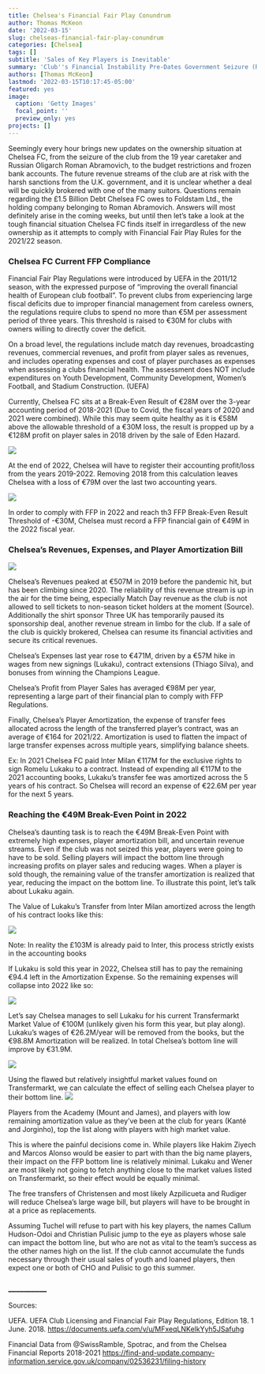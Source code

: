 ```yaml
---
title: Chelsea's Financial Fair Play Conundrum
author: Thomas McKeon
date: '2022-03-15'
slug: chelseas-financial-fair-play-conundrum
categories: [Chelsea]
tags: []
subtitle: 'Sales of Key Players is Inevitable'
summary: 'Club''s Financial Instability Pre-Dates Government Seizure (Report)'
authors: [Thomas McKeon]
lastmod: '2022-03-15T10:17:45-05:00'
featured: yes
image:
  caption: 'Getty Images'
  focal_point: ''
  preview_only: yes
projects: []
---
```

Seemingly every hour brings new updates on the ownership situation at Chelsea FC, from the seizure of the club from the 19 year caretaker and Russian Oligarch Roman Abramovich, to the budget restrictions and frozen bank accounts. The future revenue streams of the club are at risk with the harsh sanctions from the U.K. government, and it is unclear whether a deal will be quickly brokered with one of the many suitors. Questions remain regarding the £1.5 Billion Debt Chelsea FC owes to Foldstam Ltd., the holding company belonging to Roman Abramovich. Answers will most definitely arise in the coming weeks, but until then let’s take a look at the tough financial situation Chelsea FC finds itself in irregardless of the new ownership as it attempts to comply with Financial Fair Play Rules for the 2021/22 season. 

### Chelsea FC Current FFP Compliance

Financial Fair Play Regulations were introduced by UEFA in the 2011/12 season, with the expressed purpose of “improving the overall financial health of European club football”. To prevent clubs from experiencing large fiscal deficits due to improper financial management from careless owners, the regulations require clubs to spend no more than €5M per assessment period of three years. This threshold is raised to €30M for clubs with owners willing to directly cover the deficit. 


On a broad level, the regulations include match day revenues, broadcasting revenues, commercial revenues, and profit from player sales as revenues, and includes operating expenses and cost of player purchases as expenses when assessing a clubs financial health. The assessment does NOT include expenditures on Youth Development, Community Development, Women’s Football, and Stadium Construction. (UEFA)


Currently, Chelsea FC sits at a Break-Even Result of €28M over the 3-year accounting period of 2018-2021 (Due to Covid, the fiscal years of 2020 and 2021 were combined). While this may seem quite healthy as it is €58M above the allowable threshold of a €30M loss, the result is propped up by a €128M profit on player sales in 2018 driven by the sale of Eden Hazard.

![](breakeven_calculation.png)

At the end of 2022, Chelsea will have to register their accounting profit/loss from the years 2019-2022. Removing 2018 from this calculation leaves Chelsea with a loss of €79M over the last two accounting years. 

![](breakeven_calculation2.png)

In order to comply with FFP in 2022 and reach th3 FFP Break-Even Result Threshold of -€30M, Chelsea must record a FFP financial gain of €49M in the 2022 fiscal year. 

### Chelsea’s Revenues, Expenses, and Player Amortization Bill

![](operational_revenue3.png)

Chelsea’s Revenues peaked at €507M in 2019 before the pandemic hit, but has been climbing since 2020. The reliability of this revenue stream is up in the air for the time being, especially Match Day revenue as the club is not allowed to sell tickets to non-season ticket holders at the moment (Source). Additionally the shirt sponsor Three UK has temporarily paused its sponsorship deal, another revenue stream in limbo for the club. If a sale of the club is quickly brokered, Chelsea can resume its financial activities and secure its critical revenues. 


Chelsea’s Expenses last year rose to €471M, driven by a €57M hike in wages from new signings (Lukaku), contract extensions (Thiago Silva), and bonuses from winning the Champions League. 


Chelsea’s Profit from Player Sales has averaged €98M per year, representing a large part of their financial plan to comply with FFP Regulations. 


Finally, Chelsea’s Player Amortization, the expense of transfer fees allocated across the length of the transferred player’s contract, was an average of €164 for 2021/22. Amortization is used to flatten the impact of large transfer expenses across multiple years, simplifying balance sheets. 


Ex: In 2021 Chelsea FC paid Inter Milan €117M for the exclusive rights to sign Romelu Lukaku to a contract. Instead of expending all €117M to the 2021 accounting books, Lukaku’s transfer fee was amortized across the 5 years of his contract. So Chelsea will record an expense of €22.6M per year for the next 5 years. 

### Reaching the €49M Break-Even Point in 2022

Chelsea’s daunting task is to reach the €49M Break-Even Point with extremely high expenses, player amortization bill, and uncertain revenue streams.  Even if the club was not seized this year, players were going to have to be sold. Selling players will impact the bottom line through increasing profits on player sales and reducing wages. When a player is sold though, the remaining value of the transfer amortization is realized that year, reducing the impact on the bottom line. To illustrate this point, let’s talk about Lukaku again. 


The Value of Lukaku’s Transfer from Inter Milan amortized across the length of his contract looks like this:

![](lukaku_current4.png)

Note: In reality the £103M is already paid to Inter, this process strictly exists in the accounting books


If Lukaku is sold this year in 2022, Chelsea still has to pay the remaining €94.4 left in the Amortization Expense. So the remaining expenses will collapse into 2022 like so:

![](lukaku_potential5.png)

Let’s say Chelsea manages to sell Lukaku for his current Transfermarkt Market Value of €100M (unlikely given his form this year, but play along). Lukaku’s wages of €26.2M/year will be removed from the books, but the €98.8M Amortization will be realized. In total Chelsea’s bottom line will improve by €31.9M. 

![](lukaku_sale_flow6.png)

Using the flawed but relatively insightful market values found on Transfermarkt, we can calculate the effect of selling each Chelsea player to their bottom line. 
![](transfermarktdata7.png)

Players from the Academy (Mount and James), and players with low remaining amortization value as they’ve been at the club for years (Kanté and Jorginho), top the list along with players with high market value. 


This is where the painful decisions come in. While players like Hakim Ziyech and Marcos Alonso would be easier to part with than the big name players, their impact on the FFP bottom line is relatively minimal. Lukaku and Wener are most likely not going to fetch anything close to the market values listed on Transfermarkt, so their effect would be equally minimal. 


The free transfers of Christensen and most likely Azpilicueta and Rudiger will reduce Chelsea’s large wage bill, but players will have to be brought in at a price as replacements.


Assuming Tuchel will refuse to part with his key players, the names Callum Hudson-Odoi and Christian Pulisic jump to the eye as players whose sale can impact the bottom line, but who are not as vital to the team’s success as the other names high on the list. If the club cannot accumulate the funds necessary through their usual sales of youth and loaned players, then expect one or both of CHO and Pulisic to go this summer. 
### __________

Sources:

UEFA. UEFA Club Licensing and Financial Fair Play Regulations, Edition 18. 1 June. 2018. https://documents.uefa.com/v/u/MFxeqLNKelkYyh5JSafuhg

Financial Data from @SwissRamble, Spotrac, and from the Chelsea Financial Reports 2018-2021 https://find-and-update.company-information.service.gov.uk/company/02536231/filing-history